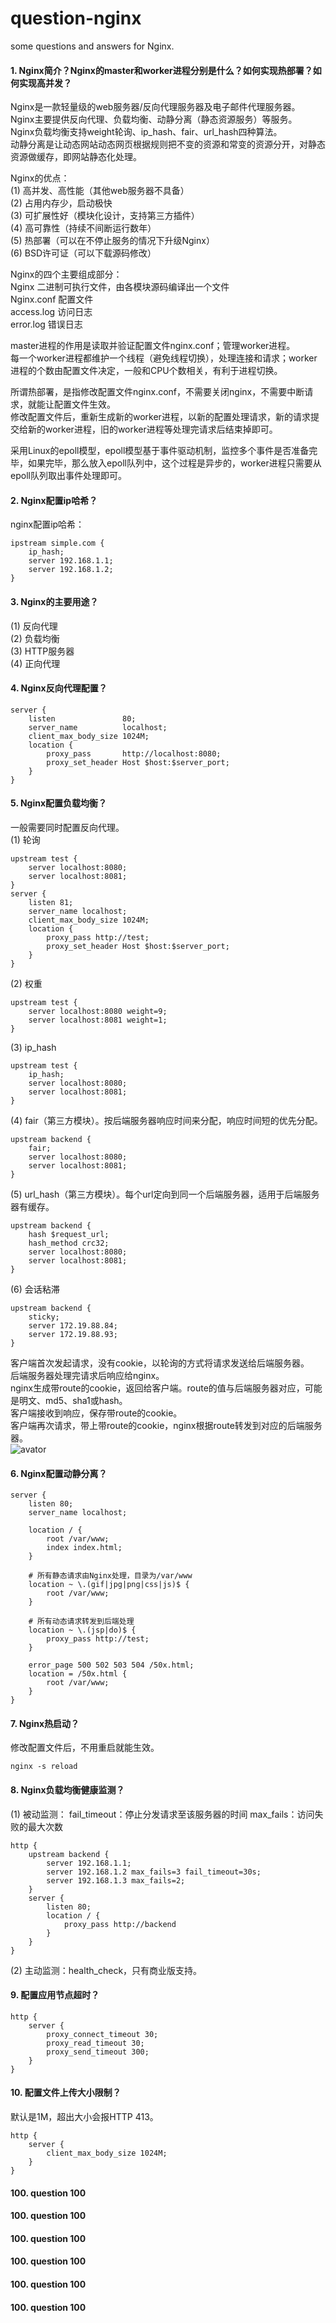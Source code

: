 # question-nginx
some questions and answers for Nginx.

#### 1. Nginx简介？Nginx的master和worker进程分别是什么？如何实现热部署？如何实现高并发？
Nginx是一款轻量级的web服务器/反向代理服务器及电子邮件代理服务器。<br>
Nginx主要提供反向代理、负载均衡、动静分离（静态资源服务）等服务。<br>
Nginx负载均衡支持weight轮询、ip_hash、fair、url_hash四种算法。<br>
动静分离是让动态网站动态网页根据规则把不变的资源和常变的资源分开，对静态资源做缓存，即网站静态化处理。<br>

Nginx的优点：<br>
(1) 高并发、高性能（其他web服务器不具备）<br>
(2) 占用内存少，启动极快<br>
(3) 可扩展性好（模块化设计，支持第三方插件）<br>
(4) 高可靠性（持续不间断运行数年）<br>
(5) 热部署（可以在不停止服务的情况下升级Nginx）<br>
(6) BSD许可证（可以下载源码修改）<br>

Nginx的四个主要组成部分：<br>
Nginx 二进制可执行文件，由各模块源码编译出一个文件<br>
Nginx.conf 配置文件<br>
access.log 访问日志<br>
error.log 错误日志

master进程的作用是读取并验证配置文件nginx.conf；管理worker进程。<br>
每一个worker进程都维护一个线程（避免线程切换），处理连接和请求；worker进程的个数由配置文件决定，一般和CPU个数相关，有利于进程切换。<br>

所谓热部署，是指修改配置文件nginx.conf，不需要关闭nginx，不需要中断请求，就能让配置文件生效。<br>
修改配置文件后，重新生成新的worker进程，以新的配置处理请求，新的请求提交给新的worker进程，旧的worker进程等处理完请求后结束掉即可。

采用Linux的epoll模型，epoll模型基于事件驱动机制，监控多个事件是否准备完毕，如果完毕，那么放入epoll队列中，这个过程是异步的，worker进程只需要从epoll队列取出事件处理即可。

#### 2. Nginx配置ip哈希？
nginx配置ip哈希：<br>
```
ipstream simple.com {
    ip_hash;
    server 192.168.1.1;
    server 192.168.1.2;
}
```

#### 3. Nginx的主要用途？
(1) 反向代理<br>
(2) 负载均衡<br>
(3) HTTP服务器<br>
(4) 正向代理<br>

#### 4. Nginx反向代理配置？
```
server {
    listen               80;
    server_name          localhost;
    client_max_body_size 1024M;
    location {
        proxy_pass       http://localhost:8080;
        proxy_set_header Host $host:$server_port;
    }
}
```

#### 5. Nginx配置负载均衡？
一般需要同时配置反向代理。<br>
(1) 轮询
```
upstream test {
    server localhost:8080;
    server localhost:8081;
}
server {
    listen 81;
    server_name localhost;
    client_max_body_size 1024M;
    location {
        proxy_pass http://test;
        proxy_set_header Host $host:$server_port;
    }
}
```
(2) 权重
```
upstream test {
    server localhost:8080 weight=9;
    server localhost:8081 weight=1;
}
```
(3) ip_hash
```
upstream test {
    ip_hash;
    server localhost:8080;
    server localhost:8081;
}
```
(4) fair（第三方模块）。按后端服务器响应时间来分配，响应时间短的优先分配。
```
upstream backend {
    fair;
    server localhost:8080;
    server localhost:8081;
}
```
(5) url_hash（第三方模块）。每个url定向到同一个后端服务器，适用于后端服务器有缓存。
```
upstream backend {
    hash $request_url;
    hash_method crc32;
    server localhost:8080;
    server localhost:8081;
}
```
(6) 会话粘滞
```
upstream backend {
    sticky;
    server 172.19.88.84;
    server 172.19.88.93;
}
```
客户端首次发起请求，没有cookie，以轮询的方式将请求发送给后端服务器。<br>
后端服务器处理完请求后响应给nginx。<br>
nginx生成带route的cookie，返回给客户端。route的值与后端服务器对应，可能是明文、md5、sha1或hash。<br>
客户端接收到响应，保存带route的cookie。<br>
客户端再次请求，带上带route的cookie，nginx根据route转发到对应的后端服务器。<br>
![avator](image/question-nginx-005.png)

#### 6. Nginx配置动静分离？
```
server {
    listen 80;
    server_name localhost;

    location / {
        root /var/www;
        index index.html;
    }

    # 所有静态请求由Nginx处理，目录为/var/www
    location ~ \.(gif|jpg|png|css|js)$ {
        root /var/www;
    }

    # 所有动态请求转发到后端处理
    location ~ \.(jsp|do)$ {
        proxy_pass http://test;
    }

    error_page 500 502 503 504 /50x.html;
    location = /50x.html {
        root /var/www;
    }
}
```

#### 7. Nginx热启动？
修改配置文件后，不用重启就能生效。
```
nginx -s reload
```

#### 8. Nginx负载均衡健康监测？
(1) 被动监测：
fail_timeout：停止分发请求至该服务器的时间
max_fails：访问失败的最大次数
```
http {
    upstream backend {
        server 192.168.1.1;
        server 192.168.1.2 max_fails=3 fail_timeout=30s;
        server 192.168.1.3 max_fails=2;
    }
    server {
        listen 80;
        location / {
            proxy_pass http://backend
        }
    }
}
```
(2) 主动监测：health_check，只有商业版支持。

#### 9. 配置应用节点超时？
```
http {
    server {
        proxy_connect_timeout 30;
        proxy_read_timeout 30;
        proxy_send_timeout 300;
    }
}
```

#### 10. 配置文件上传大小限制？
默认是1M，超出大小会报HTTP 413。
```
http {
    server {
        client_max_body_size 1024M;
    }
}
```














#### 100. question 100
#### 100. question 100
#### 100. question 100
#### 100. question 100
#### 100. question 100
#### 100. question 100
